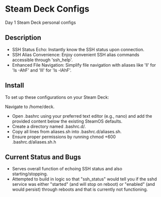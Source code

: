 # Steam Deck Configs

Day 1 Steam Deck personal configs

## Description

* SSH Status Echo: Instantly know the SSH status upon connection.
* SSH Alias Convenience: Enjoy convenient SSH alias commands accessible through 'ssh_help'.
* Enhanced File Navigation: Simplify file navigation with aliases like 'll' for 'ls -AhF' and 'lll' for 'ls -lAhF'.

## Install

To set up these configurations on your Steam Deck:

Navigate to /home/deck.
* Open .bashrc using your preferred text editor (e.g., nano) and add the provided content below the existing SteamOS defaults.
* Create a directory named .bashrc.d/.
* Copy all lines from aliases.sh into .bashrc.d/aliases.sh.
* Ensure proper permissions by running chmod +600 .bashrc.d/aliases.sh.h

## Current Status and Bugs

* Serves overall function of echoing SSH status and also starting/stopping.
* Attempted to build in logic so that "ssh_status" would tell you if the sshd service was either "started" (and will stop on reboot) or "enabled" (and would persist) through reboots and that is currently not functioning.
